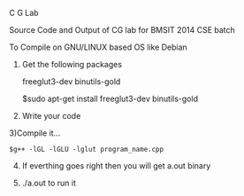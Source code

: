 C G Lab



Source Code and Output of CG lab for BMSIT 2014 CSE batch


To Compile on GNU/LINUX based OS like Debian

1) Get the following packages

    freeglut3-dev binutils-gold
    
    $sudo apt-get install freeglut3-dev binutils-gold
   
2) Write your code

3)Compile it...

    $g++ -lGL -lGLU -lglut program_name.cpp

4) If everthing goes right then you will get a.out binary

5) ./a.out to run it

